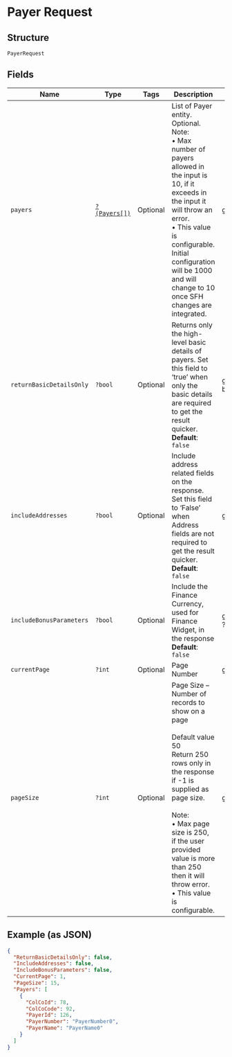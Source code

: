 
# Payer Request

## Structure

`PayerRequest`

## Fields

| Name | Type | Tags | Description | Getter | Setter |
|  --- | --- | --- | --- | --- | --- |
| `payers` | [`?(Payers[])`](../../doc/models/payers.md) | Optional | List of Payer entity.<br>Optional.<br>Note:<br>•	Max number of payers allowed in the input is 10, if it exceeds in the input it will throw an error.<br>•	This value is configurable. Initial configuration will be 1000 and will change to 10 once SFH changes are integrated. | getPayers(): ?array | setPayers(?array payers): void |
| `returnBasicDetailsOnly` | `?bool` | Optional | Returns only the high-level basic details of payers. Set this field to ‘true’ when only the basic details are required to get the result quicker.<br>**Default**: `false` | getReturnBasicDetailsOnly(): ?bool | setReturnBasicDetailsOnly(?bool returnBasicDetailsOnly): void |
| `includeAddresses` | `?bool` | Optional | Include address related fields on the response. Set this field to ‘False’ when Address fields are not required to get the result quicker.<br>**Default**: `false` | getIncludeAddresses(): ?bool | setIncludeAddresses(?bool includeAddresses): void |
| `includeBonusParameters` | `?bool` | Optional | Include the Finance Currency, used for Finance Widget, in the response<br>**Default**: `false` | getIncludeBonusParameters(): ?bool | setIncludeBonusParameters(?bool includeBonusParameters): void |
| `currentPage` | `?int` | Optional | Page Number | getCurrentPage(): ?int | setCurrentPage(?int currentPage): void |
| `pageSize` | `?int` | Optional | Page Size – Number of records to show on a page<br><br>Default value 50<br>Return 250 rows only in the response if -1 is supplied as page size.<br><br>Note:<br>•	Max page size is 250, if the user provided value is more than 250 then it will throw error.<br>•	This value is configurable. | getPageSize(): ?int | setPageSize(?int pageSize): void |

## Example (as JSON)

```json
{
  "ReturnBasicDetailsOnly": false,
  "IncludeAddresses": false,
  "IncludeBonusParameters": false,
  "CurrentPage": 1,
  "PageSize": 15,
  "Payers": [
    {
      "ColCoId": 78,
      "ColCoCode": 92,
      "PayerId": 126,
      "PayerNumber": "PayerNumber0",
      "PayerName": "PayerName0"
    }
  ]
}
```

